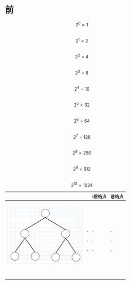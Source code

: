 # 前

$$2^0=1$$   
$$2^1=2$$  
$$2^2=4$$  
$$2^3=8$$  
$$2^4=16$$  
$$2^5=32$$  
$$2^6=64$$  
$$2^7=128$$  
$$2^8=256$$  
$$2^9=512$$  
$$2^10=1024$$

<table>
  <thead>
    <tr>
      <th style="text-align:left"></th>
      <th style="text-align:left"></th>
      <th style="text-align:left">i&#x5C42;&#x7ED3;&#x70B9;</th>
      <th style="text-align:left">&#x603B;&#x7ED3;&#x70B9;</th>
    </tr>
  </thead>
  <tbody>
    <tr>
      <td style="text-align:left">
        <p>
          <img src="../.gitbook/assets/image (114).png" alt/>
        </p>
        <p>
          <br />
        </p>
        <p></p>
        <p></p>
      </td>
      <td style="text-align:left">
        <p></p>
        <p></p>
        <p></p>
        <p></p>
        <p></p>
        <p></p>
        <p></p>
        <p>.</p>
        <p>.</p>
        <p>.</p>
        <p></p>
      </td>
      <td style="text-align:left">
        <p></p>
        <p></p>
        <p></p>
        <p></p>
        <p></p>
        <p></p>
        <p></p>
        <p>.</p>
        <p>.</p>
        <p>.</p>
        <p></p>
      </td>
      <td style="text-align:left">
        <p></p>
        <p></p>
        <p></p>
        <p></p>
        <p></p>
        <p></p>
        <p></p>
        <p>.</p>
        <p>.</p>
        <p>.</p>
        <p></p>
      </td>
    </tr>
  </tbody>
</table>

